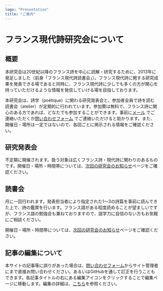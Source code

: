 ```yaml
---
logo: "Présentation"
title: "ご案内"
---
```


# フランス現代詩研究会について

## 概要

本研究会は20世紀以降のフランス詩を中心に読解・研究するために、2013年に発足しました（前身「フランス現代詩読書会」）。フランス現代詩に関する研究成果を発表できる場であると同時に、フランス現代詩に少しでも多くの方が関心を持っていただけるような情報を発信していける場を目指しております。

本研究会は、詩学（poétique）に関わる研究発表会と、参加者全員で詩を読む読書会（atelier）が定期的に行われています。参加費は無料で、フランス詩に関心のある方であれば、どなたでも参加することができます。事前に[メール](mailto:atelierp.info@gmail.com)  でご連絡いただくか[問い合わせフォーム](/contact)  でご連絡いただけると助かります。また、開催日・場所は一定ではないので、各回ごとに掲示される情報をご確認ください。

## 研究発表会

不定期に開催されます。扱う対象は広くフランス詩・現代詩に関わりのあるものです。開催日・場所・時間帯については、[次回の研究会のお知らせ](/next)ページをご確認ください。

## 読書会

月に一回行われます。発表担当者により指定された1〜3の詩篇を事前に読んできた上で、詩の鑑賞を行います。フランス語がある程度読めることが望ましいですが、フランス語の勉強会も兼ねておりますので、語学力に自信のない方もお気軽にご相談ください。

開催日・場所・時間帯については、[次回の研究会のお知らせ](/next)ページをご確認ください。

## 記事の編集について

本サイトの記事等に誤りがあった場合は、[問い合わせフォーム](/contact)からサイト管理者にまで直接お問い合わせください。あるいはGitHubを通して訂正を行うこともできます。各記事タイトルの右にある編集アイコンをクリックすることで編集ページに移動します。編集の詳細は、[こちら](edit.html)を参照ください。



